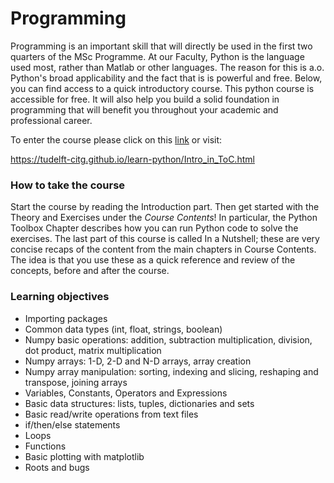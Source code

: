 # Programming

Programming is an important skill that will directly be used in the first two quarters of the MSc Programme. At our Faculty, Python is the language used most, rather than Matlab or other languages. The reason for this is a.o. Python's broad applicability and the fact that is is powerful and free. Below, you can find access to a quick introductory course. This python course is accessible for free. It will also help you build a solid foundation in programming that will benefit you throughout your academic and professional career.

To enter the course please click on this <a href="https://tudelft-citg.github.io/learn-python/Intro_in_ToC.html" target="_blank">link</a> or visit: 

https://tudelft-citg.github.io/learn-python/Intro_in_ToC.html

### How to take the course

Start the course by reading the Introduction part. Then get started with the Theory and Exercises under the <i>Course Contents</i>! In particular, the Python Toolbox Chapter describes how you can run Python code to solve the exercises. The last part of this course is called In a Nutshell; these are very concise recaps of the content from the main chapters in Course Contents. The idea is that you use these as a quick reference and review of the concepts, before and after the course.

### Learning objectives
- Importing packages 
- Common data types (int, float, strings, boolean)	
- Numpy basic operations: addition, subtraction multiplication, division, dot product, matrix multiplication
- Numpy arrays: 1-D, 2-D and N-D arrays, array creation
- Numpy array manipulation: sorting, indexing and slicing, reshaping and transpose, joining arrays
- Variables, Constants, Operators and Expressions		
- Basic data structures: lists, tuples, dictionaries and sets
- Basic read/write operations from text files
- if/then/else statements	
- Loops		
- Functions 
- Basic plotting with matplotlib
- Roots and bugs
		
	
	
		
		
		
		
		
		
		


[^1]: This is an experimental Jupyter Book, part of an educational research project, made by staff and MSc students of TU Delft. The first two columns with required prior knowledge were defined by the admission committee Civil Engineering. Column 3 and 4 with Open Educational Resources (OER) is experimental. These OER materials are provided as a service. Although we did our best to collect OER that reflect the required knowledge as good as possible, based on surveys among students and discussion with staff members, unfortunately we can not give a guarantee that the quality of all material is good. Suggestions are welcome via [email](mailto:h.r.schipper@tudelft.nl?subject=PRE-for-CEM-suggestions)

